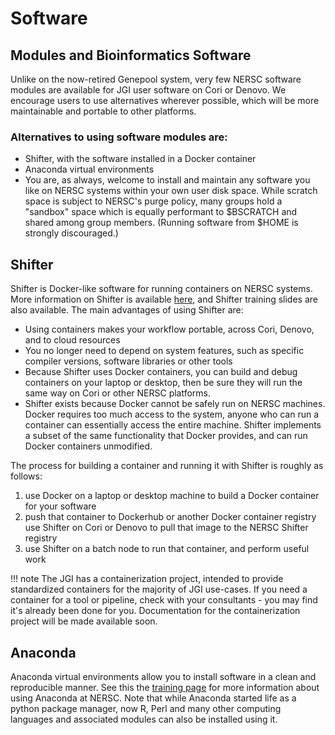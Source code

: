 # Software

## Modules and Bioinformatics Software

Unlike on the now-retired Genepool system, very few NERSC software modules are
available for JGI user software on Cori or Denovo. We encourage users to use
alternatives wherever possible, which will be more maintainable and portable to
other platforms.

### Alternatives to using software modules are:

* Shifter, with the software installed in a Docker container
* Anaconda virtual environments
* You are, as always, welcome to install and maintain any software you
  like on NERSC systems within your own user disk space. While scratch
  space is subject to NERSC's purge policy, many groups hold a
  "sandbox" space which is equally performant to $BSCRATCH and shared
  among group members. (Running software from $HOME is strongly
  discouraged.)

## Shifter

Shifter is Docker-like software for running containers on NERSC
systems. More information on Shifter is available
[here](../../programming/shifter/how-to-use.md), and Shifter
training slides are also available. The main advantages of using
Shifter are:

* Using containers makes your workflow portable, across Cori, Denovo,
  and to cloud resources
* You no longer need to depend on system features, such as specific
  compiler versions, software libraries or other tools
* Because Shifter uses Docker containers, you can build and debug
  containers on your laptop or desktop, then be sure they will run the
  same way on Cori or other NERSC platforms.
* Shifter exists because Docker cannot be safely run on NERSC
  machines. Docker requires too much access to the system, anyone who
  can run a container can essentially access the entire
  machine. Shifter implements a subset of the same functionality that
  Docker provides, and can run Docker containers unmodified.

The process for building a container and running it with Shifter is
roughly as follows:

1. use Docker on a laptop or desktop machine to build a Docker
   container for your software
2. push that container to Dockerhub or another Docker container
   registry use Shifter on Cori or Denovo to pull that image to
   the NERSC Shifter registry
3. use Shifter on a batch node to run that container, and perform
   useful work

!!! note
	The JGI has a containerization project, intended to provide
	standardized containers for the majority of JGI use-cases. If you
	need a container for a tool or pipeline, check with your
	consultants - you may find it's already been done for
	you. Documentation for the containerization project will be made
	available soon.

## Anaconda

Anaconda virtual environments allow you to install software in a clean and
reproducible manner. See this the [training page](training.md) for more
information about using Anaconda at NERSC. Note that while Anaconda started
life as a python package manager, now R, Perl and many other computing
languages and associated modules can also be installed using it.
